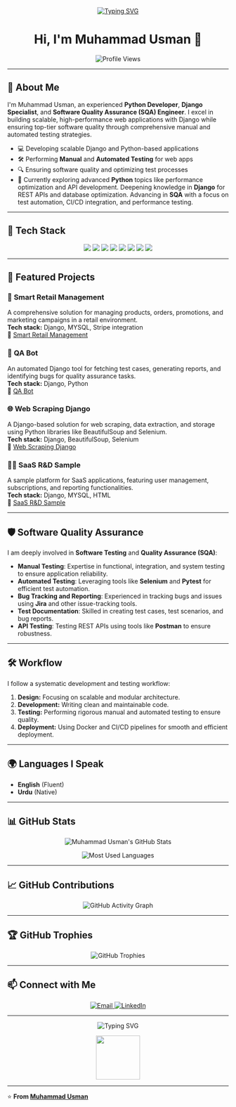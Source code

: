 <div align="center">
    <a href="https://git.io/typing-svg">
      <img src="https://readme-typing-svg.herokuapp.com?font=Fira+Code&size=24&duration=4000&color=42f584&center=true&vCenter=true&width=600&height=50&lines=Django+Developer;Software+Quality+Assurance+Expert;Backend+Engineer;Automation+Specialist;Open+Source+Contributor;Passionate+Python+Developer" alt="Typing SVG">
    </a>
</div>

<h1 align="center"> Hi, I'm Muhammad Usman 👋 </h1>

<p align="center">
  <img src="https://komarev.com/ghpvc/?username=muhammadusman349&color=brightgreen&style=flat-square" alt="Profile Views">
</p>

---

## 🚀 About Me

I'm Muhammad Usman, an experienced **Python Developer**, **Django Specialist**, and **Software Quality Assurance (SQA) Engineer**. I excel in building scalable, high-performance web applications with Django while ensuring top-tier software quality through comprehensive manual and automated testing strategies.


- 💻 Developing scalable Django and Python-based applications
- 🛠️ Performing **Manual** and **Automated Testing** for web apps
- 🔍 Ensuring software quality and optimizing test processes
- 🌱 Currently exploring advanced **Python** topics like             performance optimization and API development.  Deepening knowledge in **Django** for REST APIs and database optimization. Advancing in **SQA** with a focus on test automation, CI/CD integration, and performance testing.
 
---

## 🧰 Tech Stack

<p align="center">
  <img src="https://img.shields.io/badge/-Python-3776AB?style=for-the-badge&logo=python&logoColor=white">
  <img src="https://img.shields.io/badge/-Django-092E20?style=for-the-badge&logo=django&logoColor=white">
  <img src="https://img.shields.io/badge/-SQL-4169E1?style=for-the-badge&logo=postgresql&logoColor=white">
  <img src="https://img.shields.io/badge/-Docker-2496ED?style=for-the-badge&logo=docker&logoColor=white">
  <img src="https://img.shields.io/badge/-Git-F05032?style=for-the-badge&logo=git&logoColor=white">
  <img src="https://img.shields.io/badge/-Linux-FCC624?style=for-the-badge&logo=linux&logoColor=black">
  <img src="https://img.shields.io/badge/-Selenium-43B02A?style=for-the-badge&logo=selenium&logoColor=white">
  <img src="https://img.shields.io/badge/-Pytest-0A9EDC?style=for-the-badge&logo=pytest&logoColor=white">
</p>

---

## 📂 Featured Projects

### 🛒 **Smart Retail Management**
A comprehensive solution for managing products, orders, promotions, and marketing campaigns in a retail environment.  
**Tech stack:** Django, MYSQL, Stripe integration  
🔗 [Smart Retail Management](https://github.com/muhammadusman349/Smart-Retail-Management)

### 🤖 **QA Bot**
An automated Django tool for fetching test cases, generating reports, and identifying bugs for quality assurance tasks.  
**Tech stack:** Django, Python  
🔗 [QA Bot](https://github.com/muhammadusman349/QA-Bot-)

### 🌐 **Web Scraping Django**
A Django-based solution for web scraping, data extraction, and storage using Python libraries like BeautifulSoup and Selenium.  
**Tech stack:** Django, BeautifulSoup, Selenium  
🔗 [Web Scraping Django](https://github.com/muhammadusman349/Web-Scraping-Django)

### 🧑‍💻 **SaaS R&D Sample**
A sample platform for SaaS applications, featuring user management, subscriptions, and reporting functionalities.  
**Tech stack:** Django, MYSQL, HTML  
🔗 [SaaS R&D Sample](https://github.com/muhammadusman349/saas-rnd-sample)

---

## 🛡️ Software Quality Assurance

I am deeply involved in **Software Testing** and **Quality Assurance (SQA)**:

- **Manual Testing**: Expertise in functional, integration, and system testing to ensure application reliability.
- **Automated Testing**: Leveraging tools like **Selenium** and **Pytest** for efficient test automation.
- **Bug Tracking and Reporting**: Experienced in tracking bugs and issues using **Jira** and other issue-tracking tools.
- **Test Documentation**: Skilled in creating test cases, test scenarios, and bug reports.
- **API Testing**: Testing REST APIs using tools like **Postman** to ensure robustness.

---

## 🛠️ Workflow

I follow a systematic development and testing workflow:
1. **Design:** Focusing on scalable and modular architecture.
2. **Development:** Writing clean and maintainable code.
3. **Testing:** Performing rigorous manual and automated testing to ensure quality.
4. **Deployment:** Using Docker and CI/CD pipelines for smooth and efficient deployment.

---

## 🌍 Languages I Speak

- **English** (Fluent)
- **Urdu** (Native)

---

## 📊 GitHub Stats

<!-- GitHub Readme Stats -->
<p align="center">
    <img
        src="https://github-readme-stats.vercel.app/api?username=muhammadusman349&show_icons=true&theme=radical"
        alt="Muhammad Usman's GitHub Stats"
    />
</p>

<!-- Most Used Languages -->
<p align="center">
    <img
        src="https://github-readme-stats.vercel.app/api/top-langs/?username=muhammadusman349&layout=compact&theme=radical"
        alt="Most Used Languages"
    />
</p>

---

## 📈 GitHub Contributions

<p align="center">
    <img
        src="https://github-readme-activity-graph.vercel.app/graph?username=muhammadusman349&theme=react-dark"
        alt="GitHub Activity Graph"
    />
</p>

---

## 🏆 GitHub Trophies

<p align="center">
    <img
        src="https://github-profile-trophy.vercel.app/?username=muhammadusman349&theme=monokai&no-frame=false&row=1&column=6"
        alt="GitHub Trophies"
    />
</p>


---

## 📫 Connect with Me

<p align="center">
  <a href="mailto:muhammadusman67200@gmail.com">
    <img src="https://img.shields.io/badge/Email-D14836?style=for-the-badge&logo=gmail&logoColor=white" alt="Email">
  </a>
  <a href="https://www.linkedin.com/in/muhammad-usman-profile/">
    <img src="https://img.shields.io/badge/LinkedIn-0077B5?style=for-the-badge&logo=linkedin&logoColor=white" alt="LinkedIn">
  </a>
</p>

---

<p align="center">
  <img src="https://readme-typing-svg.herokuapp.com?font=Fira+Code&pause=1000&color=42f584&width=435&lines=Thanks+for+visiting+my+profile!" alt="Typing SVG">
</p>

<p align="center">
  <img src="https://media.giphy.com/media/xTiTnwL5lKrI1lI74Q/giphy.gif" width="100" height="100" />
</p>

---

⭐️ **From [Muhammad Usman](https://github.com/muhammadusman349)**
